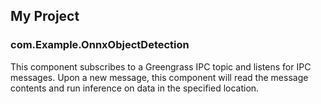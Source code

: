 ## My Project

### com.Example.OnnxObjectDetection

This component subscribes to a Greengrass IPC topic and listens for IPC messages. Upon a new message, this component will read the message contents and run inference on data in the specified location.
